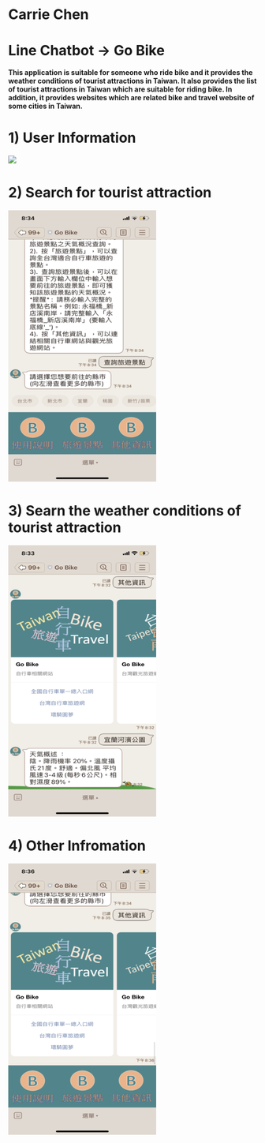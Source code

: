 # Carrie Chen

# Line Chatbot -> Go Bike
**This application is suitable for someone who ride bike and it provides the weather conditions of tourist attractions in Taiwan. It also provides the list of tourist attractions in Taiwan which are suitable for riding bike. In addition, it provides websites which are related bike and travel website of some cities in Taiwan.**



# 1) User Information
![](https://i.imgur.com/sF3Zz7T.png)

# 2) Search for tourist attraction 
![](https://github.com/cywcarrie/Carrie_Line-Chatbot_Portfolio/blob/main/IMG_3077.png)

# 3) Searn the weather conditions of tourist attraction 
![](https://github.com/cywcarrie/Carrie_Line-Chatbot_Portfolio/blob/main/IMG_3073%20(7).png)

# 4) Other Infromation
![](https://github.com/cywcarrie/Carrie_Line-Chatbot_Portfolio/blob/main/IMG_3079.png)


